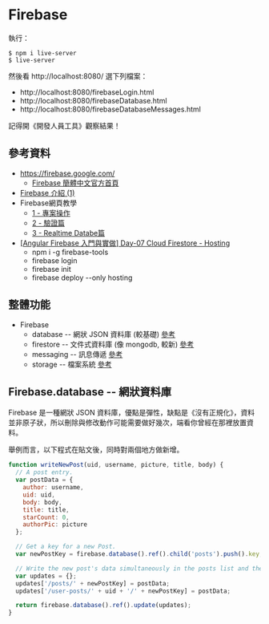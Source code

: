 # Firebase

執行：

```
$ npm i live-server
$ live-server
```

然後看 http://localhost:8080/ 選下列檔案：

* http://localhost:8080/firebaseLogin.html
* http://localhost:8080/firebaseDatabase.html
* http://localhost:8080/firebaseDatabaseMessages.html

記得開《開發人員工具》觀察結果！

## 參考資料

* https://firebase.google.com/
  * [Firebase 簡體中文官方首頁](https://firebase.google.com/docs/firestore/rtdb-vs-firestore?hl=zh-cn)
* [Firebase 介紹 (1)](http://guang.logdown.com/posts/262366-firebase-describes-a)
* Firebase網頁教學
  * [1 - 專案操作](http://sj82516-blog.logdown.com/posts/1048782/auth-firebase-web-operations-validation-review)
  * [2 - 驗證篇](http://sj82516-blog.logdown.com/posts/1050619)
  * [3 - Realtime Databe篇](http://sj82516-blog.logdown.com/posts/1061094)
* [[Angular Firebase 入門與實做] Day-07 Cloud Firestore - Hosting](https://ithelp.ithome.com.tw/articles/10194219?sc=iThelpR)
  * npm i -g firebase-tools
  * firebase login
  * firebase init
  * firebase deploy --only hosting

## 整體功能

* Firebase
  * database -- 網狀 JSON 資料庫 (較基礎) [參考](https://ithelp.ithome.com.tw/articles/10193074)
  * firestore -- 文件式資料庫 (像 mongodb, 較新) [參考](https://ithelp.ithome.com.tw/articles/10193495)
  * messaging -- 訊息傳遞 [參考](https://ithelp.ithome.com.tw/articles/10196749)
  * storage -- 檔案系統 [參考](https://ithelp.ithome.com.tw/articles/10194983)


## Firebase.database -- 網狀資料庫

Firebase 是一種網狀 JSON 資料庫，優點是彈性，缺點是《沒有正規化》，資料並非原子狀，所以刪除與修改動作可能需要做好幾次，端看你曾經在那裡放置資料。

舉例而言，以下程式在貼文後，同時對兩個地方做新增。

```js
function writeNewPost(uid, username, picture, title, body) {
  // A post entry.
  var postData = {
    author: username,
    uid: uid,
    body: body,
    title: title,
    starCount: 0,
    authorPic: picture
  };

  // Get a key for a new Post.
  var newPostKey = firebase.database().ref().child('posts').push().key;

  // Write the new post's data simultaneously in the posts list and the user's post list.
  var updates = {};
  updates['/posts/' + newPostKey] = postData;
  updates['/user-posts/' + uid + '/' + newPostKey] = postData;

  return firebase.database().ref().update(updates);
}
```
